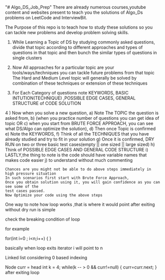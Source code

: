 "# Algo_DS_Job_Prep" 
There are already numerous courses,youtube content and websites present to teach you 
the solutions of Algo_Ds problems on LeetCode and InterviewBit.

The Purpose of this repo is to teach how to study these solutions so you can tackle new problems
and develop problem solving skills.

1) While Learning a Topic of DS by studying commonly asked questions, divide that topic according to different approaches and types of questions
in that topic and then bunch the similar types of questions in single clusters

2) Now All approaches for a particular topic are your tools/ways/techniques you can tackle future problems from that topic
The Hard and Medium Level topic will generally be solved by combination of these techniques or extension of these techniques

3) For Each Category of questions note KEYWORDS, BASIC INTUTION(TECHNIQUE) ,POSSIBLE EDGE CASES, GENERAL STRUCTURE of CODE SOLUTION

4 ) Now when you solve a new question,
    a) Note The TOPIC the question is asked from,
    b) (when you practice number of questions you can get idea of topic OR
    c) when you start from BRUTE FORCE APPROACH, you can see what DS/Algo can optimize the solution),
    d) Then once Topic is confirmed
    e) Note the KEYWORDS,
    f) Think of all the TECHNIQUES that you have already studied and try to fit in your solution
    g) Once it is confirmed, DRY RUN on two or three basic test cases(empty || one sized || large sized)
    h) Think of POSSIBLE EDGE CASES AND GENERAL CODE STRUCTURE
    i) LASTLY,the thing to note is the code should have variable names that makes code easier 
    j) to understand without much commenting
    
    Chances are you might not be able to do above steps immediately in high pressure situation
    In such scenarios first start with Brute Force Approach,
    Once you obtain solution using it, you will gain confidence as you can see some of the
    test cases passed.
    Now Optimize your code using the above steps


One way to note how loop works ,that is where it would point
after exiting without dry run is simple

check the breaking condition of loop

for example

for(int i=0 ; i<n;i++)
{
}

basically when loop exits iterator i will point to n

Linked list considering 0 based indexing

Node curr = head
int k = 4;
while(k -- > 0 && curr!=null)
{
curr=curr.next;
}
after exiting loop